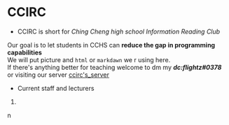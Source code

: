 # CCIRC
* CCIRC is short for *Ching Cheng high school Information Reading Club*

Our goal is to let students in CCHS can **reduce the gap in programming capabilities**  
We will put picture and `html` or `markdawn` we r using here.  
If there's anything better for teaching welcome to dm my ***dc:flightz#0378*** or visiting our server [ccirc's_server](https://discord.gg/6vfUttc8BC)  
* Current staff and lecturers
1. 


n

